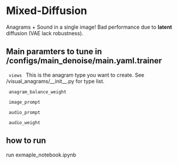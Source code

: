 # Mixed-Diffusion

Anagrams + Sound in a single image!
Bad performance due to **latent** diffusion (VAE lack robustness).

## Main paramters to tune in /configs/main_denoise/main.yaml.trainer

<code> views </code> This is the anagram type you want to create. See /visual_anagrams/\_\_init\_\_.py for type list.

<code> anagram_balance_weight </code>

<code> image_prompt </code>

<code> audio_prompt </code>

<code> audio_weight </code>

## how to run

run exmaple_notebook.ipynb
